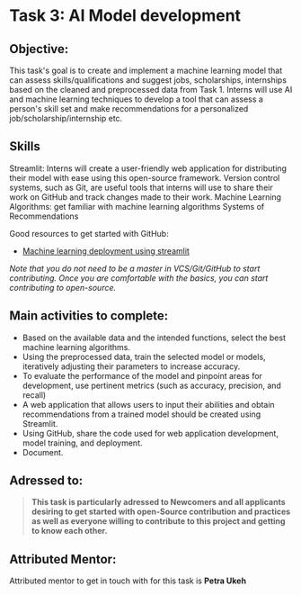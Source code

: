 # Task 3: AI Model development

## Objective:  

This task's goal is to create and implement a machine learning model that can assess skills/qualifications and suggest jobs, scholarships, internships based on the cleaned and preprocessed data from Task 1. 
Interns will use AI and machine learning techniques to develop a tool that can assess a person's skill set and make recommendations for a personalized job/scholarship/internship etc.

## Skills
Streamlit: Interns will create a user-friendly web application for distributing their model with ease using this open-source framework.
Version control systems, such as Git, are useful tools that interns will use to share their work on GitHub and track changes made to their work.
Machine Learning Algorithms: get familiar with machine learning algorithms
Systems of Recommendations

Good resources to get started with GitHub:
- [Machine learning deployment using streamlit](https://www.analyticsvidhya.com/blog/2021/10/machine-learning-model-deployment-using-streamlit/)

_Note that you do not need to be a master in VCS/Git/GitHub to start contributing. 
Once you are comfortable with the basics, you can start contributing to open-source._

## Main activities to complete: 
- Based on the available data and the intended functions, select the best machine learning algorithms.
- Using the preprocessed data, train the selected model or models, iteratively adjusting their parameters to increase accuracy.
- To evaluate the performance of the model and pinpoint areas for development, use pertinent metrics (such as accuracy, precision, and recall)
- A web application that allows users to input their abilities and obtain recommendations from a trained model should be created using Streamlit.
- Using GitHub, share the code used for web application development, model training, and deployment.
- Document.

## Adressed to:
>**This task is particularly adressed to Newcomers and all applicants desiring to get started with open-Source contribution and practices as well as everyone willing to contribute to this project and getting to know each other.**

## Attributed Mentor:
Attributed mentor to get in touch with for this task is **Petra Ukeh**


